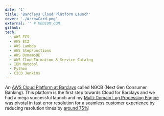 ```yaml
---
date: '1'
title: 'Barclays Cloud Platform Launch'
cover: './ArrowCard.png'
external: '' # MEDIUM.COM
github: 
tech:
  - AWS ECS
  - AWS EC2
  - AWS Lambda
  - AWS StepFunctions
  - AWS DynamoDB
  - AWS CloudFormation & Service Catalog
  - IBM Netcool
  - Python
  - CICD Jenkins
---
```


An [AWS Cloud Platform at Barclays]() called NGCB (Next Gen Consumer Banking). 
This platform is the first step towards Cloud for Barclays and we had a mega successful launch and my [Multi-Domain Log Processing Engine]() was pivotal in fast error resolution for a seamless customer experience by reducing resolution times by [around 75%]()!